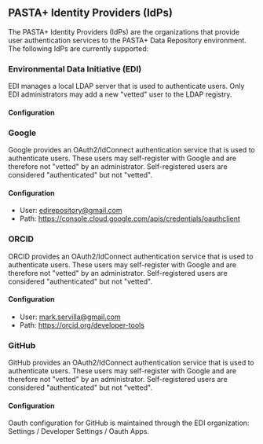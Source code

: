 ## PASTA+ Identity Providers (IdPs)

The PASTA+ Identity Providers (IdPs) are the organizations that provide user
authentication services to the PASTA+ Data Repository environment. The following
IdPs are currently supported:

### Environmental Data Initiative (EDI)
EDI manages a local LDAP server that is used to authenticate users. Only EDI administrators
may add a new "vetted" user to the LDAP registry. 

#### Configuration

### Google
Google provides an OAuth2/IdConnect authentication service that is used to authenticate users.
These users may self-register with Google and are therefore not "vetted" by an administrator.
Self-registered users are considered "authenticated" but not "vetted".


#### Configuration
 - User: edirepository@gmail.com
 - Path: https://console.cloud.google.com/apis/credentials/oauthclient


### ORCID
ORCID provides an OAuth2/IdConnect authentication service that is used to authenticate users.
These users may self-register with Google and are therefore not "vetted" by an administrator.
Self-registered users are considered "authenticated" but not "vetted".

#### Configuration
 - User: mark.servilla@gmail.com
 - Path: https://orcid.org/developer-tools


### GitHub
GitHub provides an OAuth2/IdConnect authentication service that is used to authenticate users.
These users may self-register with Google and are therefore not "vetted" by an administrator.
Self-registered users are considered "authenticated" but not "vetted".

#### Configuration
Oauth configuration for GitHub is maintained through the EDI organization: Settings / Developer Settings /
Oauth Apps.